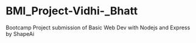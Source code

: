 # BMI_Project-Vidhi-_Bhatt
Bootcamp Project submission of Basic Web Dev with Nodejs and Express by ShapeAi 
